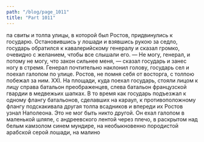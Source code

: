 ```yaml
---
path: "/blog/page_1011"
title: "Part 1011"
---
```


па свиты и толпа улицы, в которой был Ростов, придвинулись к государю. Остановившись у лошади и взявшись рукою за седло, государь обратился к кавалерийскому генералу и сказал громко, очевидно с желанием, чтобы все слышали его.
— Не могу, генерал, и потому не могу, что закон сильнее меня, — сказал государь и занес ногу в стремя. Генерал почтительно наклонил голову, государь сел и поехал галопом по улице. Ростов, не помня себя от восторга, с толпою побежал зa ним.
XXI.
На площади, куда поехал государь, стояли лицом к лицу справа батальон преображенцев, слева батальон французской гвардии в медвежьих шапках.
В то время как государь подъезжал к одному флангу батальонов, сделавших на караул, к противоположному флангу подскакивала другая толпа всадников и впереди их Ростов узнал Наполеона. Это не мог быть никто другой. Он ехал галопом в маленькой шляпе, с андреевского лентой через плечо, в раскрытом над белым камзолом синем мундире, на необыкновенно породистой арабской серой лошади, на малино
